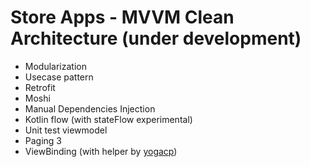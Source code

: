 # Store Apps - MVVM Clean Architecture (under development)

- Modularization
- Usecase pattern
- Retrofit
- Moshi
- Manual Dependencies Injection
- Kotlin flow (with stateFlow experimental)
- Unit test viewmodel
- Paging 3
- ViewBinding (with helper by [yogacp](https://github.com/yogacp/android-viewbinding))